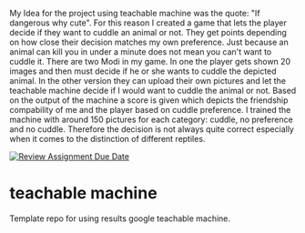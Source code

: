 My Idea for the project using teachable machine was the quote: 
"If dangerous why cute". For this reason I created a game that lets the player decide
if they want to cuddle an animal or not. They get points depending on how close their decision matches my own preference. Just because an animal can kill you in under a minute does not mean you can't want to cuddle it.
There are two Modi in my game. In one the player gets shown 20 images and then must decide if he or she wants to cuddle the depicted animal. In the other version they can upload their own pictures and let the teachable machine decide if I would want to cuddle the animal or not. Based on the output of the machine a score is given which depicts the friendship compability of me and the player based on cuddle preference.
I trained the machine with around 150 pictures for each category: cuddle, no preference and no cuddle. Therefore the decision is not always quite correct especially when it comes to the distinction of different reptiles. 

[![Review Assignment Due Date](https://classroom.github.com/assets/deadline-readme-button-22041afd0340ce965d47ae6ef1cefeee28c7c493a6346c4f15d667ab976d596c.svg)](https://classroom.github.com/a/bYTFk84x)
# teachable machine

Template repo for using results google teachable machine.


